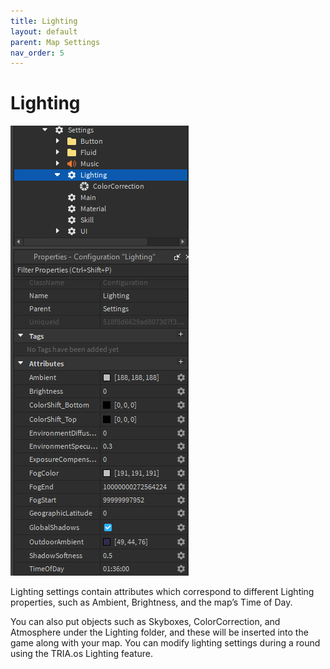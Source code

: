 ```yaml
---
title: Lighting
layout: default
parent: Map Settings
nav_order: 5
---
```

# Lighting
![](../../../assets/images/explorer_lighting.png)

Lighting settings contain attributes which correspond to different Lighting properties, such as Ambient, Brightness, and the map’s Time of Day. 

You can also put objects such as Skyboxes, ColorCorrection, and Atmosphere under the Lighting folder, and these will be inserted into the game along with your map. You can modify lighting settings during a round using the TRIA.os Lighting feature.